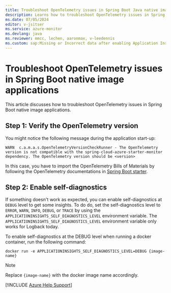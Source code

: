 ```yaml
---
title: Troubleshoot OpenTelemetry issues in Spring Boot Java native image applications
description: Learns how to troubleshoot OpenTelemetry issues in Spring Boot Java native image applications.
ms.date: 07/05/2024
editor: v-jsitser
ms.service: azure-monitor
ms.devlang: java
ms.reviewer: mmcc, lechen, aaronmax, v-leedennis
ms.custom: sap:Missing or Incorrect data after enabling Application Insights in Azure Portal
---
```

# Troubleshoot OpenTelemetry issues in Spring Boot native image applications

This article discusses how to troubleshoot OpenTelemetry issues in Spring Boot native image applications.

## Step 1: Verify the OpenTelemetry version

You might notice the following message during the application start-up:

```output
WARN  c.a.m.a.s.OpenTelemetryVersionCheckRunner - The OpenTelemetry version is not compatible with the spring-cloud-azure-starter-monitor dependency. The OpenTelemetry version should be <version>
```

In this case, you have to import the OpenTelemetry Bills of Materials
by following the OpenTelemetry documentations in [Spring Boot starter](https://opentelemetry.io/docs/instrumentation/java/automatic/spring-boot/#dependency-management).

## Step 2: Enable self-diagnostics

If something doesn't work as expected, you can enable self-diagnostics at `DEBUG` level to get some insights. To do do, set the self-diagnostics level to `ERROR`, `WARN`, `INFO`, `DEBUG`, or `TRACE` by using the `APPLICATIONINSIGHTS_SELF_DIAGNOSTICS_LEVEL` environment variable. The `APPLICATIONINSIGHTS_SELF_DIAGNOSTICS_LEVEL` environment variable only works for Logback today.

To enable self-diagnostics at the DEBUG level when running a docker container, run the following command:

```console
docker run -e APPLICATIONINSIGHTS_SELF_DIAGNOSTICS_LEVEL=DEBUG {image-name}
```

> [!NOTE]
> Replace `{image-name}` with the docker image name accordingly.

[!INCLUDE [Azure Help Support](../../../../includes/azure-help-support.md)]